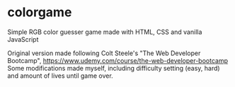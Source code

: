# colorgame
Simple RGB color guesser game made with HTML, CSS and vanilla JavaScript

Original version made following Colt Steele's "The Web Developer Bootcamp", https://www.udemy.com/course/the-web-developer-bootcamp
Some modifications made myself, including difficulty setting (easy, hard) and amount of lives until game over.
